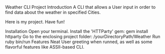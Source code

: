 Weather CLI Project
Introduction
A CLI that allows a User input in order to find data about the weather in specified Cities.

Here is my project. Have fun!

Installation
Open your terminal.
Install the 'HTTParty' gem: gem install httparty
Go to the enclosing project folder: /yourDirectoryPath/Weather
Run ruby bin/run
Features
Neat User greeting when runned, as well as some flavorful features like ASSII-based CLI. 
